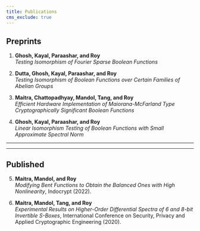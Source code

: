 ```yaml
---
title: Publications
cms_exclude: true
---
```


## Preprints
1. **Ghosh, Kayal, Paraashar, and Roy**  
   *Testing Isomorphism of Fourier Sparse Boolean Functions*

2. **Dutta, Ghosh, Kayal, Paraashar, and Roy**  
   *Testing Isomorphism of Boolean Functions over Certain Families of Abelian Groups*

3. **Maitra, Chattopadhyay, Mandol, Tang, and Roy**  
   *Efficient Hardware Implementation of Maiorana-McFarland Type Cryptographically Significant Boolean Functions*

4. **Ghosh, Kayal, Paraashar, and Roy**  
   *Linear Isomorphism Testing of Boolean Functions with Small Approximate Spectral Norm*

---


---

## Published
5. **Maitra, Mandol, and Roy**  
   *Modifying Bent Functions to Obtain the Balanced Ones with High Nonlinearity*, Indocrypt (2022).

6. **Maitra, Mandol, Tang, and Roy**  
   *Experimental Results on Higher-Order Differential Spectra of 6 and 8-bit Invertible S-Boxes*, International Conference on Security, Privacy and Applied Cryptographic Engineering (2020).
